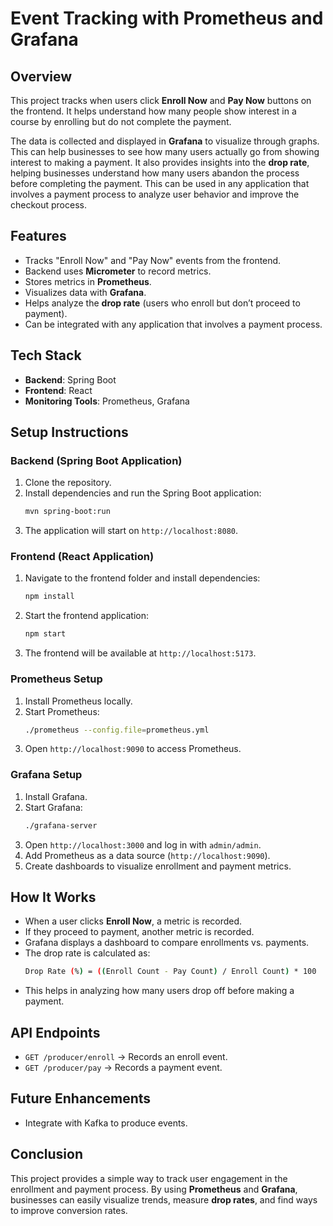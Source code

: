 # Event Tracking with Prometheus and Grafana

## Overview

This project tracks when users click **Enroll Now** and **Pay Now** buttons on the frontend. It helps understand how many people show interest in a course by enrolling but do not complete the payment.

The data is collected and displayed in **Grafana** to visualize through graphs. This can help businesses to see how many users actually go from showing interest to making a payment. It also provides insights into the **drop rate**, helping businesses understand how many users abandon the process before completing the payment. This can be used in any application that involves a payment process to analyze user behavior and improve the checkout process.

## Features

- Tracks "Enroll Now" and "Pay Now" events from the frontend.
- Backend uses **Micrometer** to record metrics.
- Stores metrics in **Prometheus**.
- Visualizes data with **Grafana**.
- Helps analyze the **drop rate** (users who enroll but don’t proceed to payment).
- Can be integrated with any application that involves a payment process.

## Tech Stack

- **Backend**: Spring Boot
- **Frontend**: React
- **Monitoring Tools**: Prometheus, Grafana

## Setup Instructions

### Backend (Spring Boot Application)

1. Clone the repository.
2. Install dependencies and run the Spring Boot application:
   ```sh
   mvn spring-boot:run
   ```
3. The application will start on `http://localhost:8080`.

### Frontend (React Application)

1. Navigate to the frontend folder and install dependencies:
   ```sh
   npm install
   ```
2. Start the frontend application:
   ```sh
   npm start
   ```
3. The frontend will be available at `http://localhost:5173`.

### Prometheus Setup

1. Install Prometheus locally.
2. Start Prometheus:
   ```sh
   ./prometheus --config.file=prometheus.yml
   ```
4. Open `http://localhost:9090` to access Prometheus.

### Grafana Setup

1. Install Grafana.
2. Start Grafana:
   ```sh
   ./grafana-server
   ```
3. Open `http://localhost:3000` and log in with `admin/admin`.
4. Add Prometheus as a data source (`http://localhost:9090`).
5. Create dashboards to visualize enrollment and payment metrics.

## How It Works

- When a user clicks **Enroll Now**, a metric is recorded.
- If they proceed to payment, another metric is recorded.
- Grafana displays a dashboard to compare enrollments vs. payments.
- The drop rate is calculated as:
  ```sh
  Drop Rate (%) = ((Enroll Count - Pay Count) / Enroll Count) * 100
  ```
- This helps in analyzing how many users drop off before making a payment.

## API Endpoints

- `GET /producer/enroll` → Records an enroll event.
- `GET /producer/pay` → Records a payment event.

## Future Enhancements

- Integrate with Kafka to produce events.


## Conclusion

This project provides a simple way to track user engagement in the enrollment and payment process. By using **Prometheus** and **Grafana**, businesses can easily visualize trends, measure **drop rates**, and find ways to improve conversion rates.

